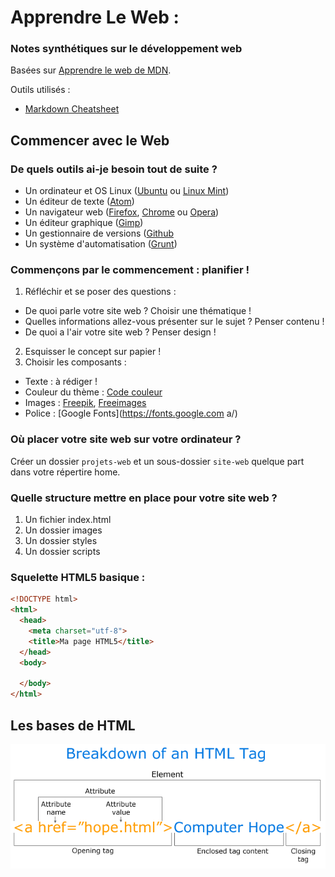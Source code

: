 # Apprendre Le Web  : 

### Notes synthétiques sur le développement web

Basées sur [Apprendre le web de MDN](https://developer.mozilla.org/fr/Apprendre).


Outils utilisés :
* [Markdown Cheatsheet](https://github.com/adam-p/markdown-here/wiki/Markdown-Cheatsheet)


## Commencer avec le Web

### De quels outils ai-je besoin tout de suite ?

* Un ordinateur et OS Linux ([Ubuntu](https://www.ubuntu-fr.org/) ou [Linux Mint](https://www.linuxmint.com/))
* Un éditeur de texte ([Atom](https://atom.io/))
* Un navigateur web ([Firefox](https://www.mozilla.org/fr/firefox/new/), [Chrome](https://www.google.com/chrome/browser/desktop/index.html) ou [Opera](http://www.opera.com/fr))
* Un éditeur graphique ([Gimp](http://www.gimp.org/))
* Un gestionnaire de versions ([Github](https://github.com/)
* Un système d'automatisation ([Grunt](http://gruntjs.com/))

### Commençons par le commencement : planifier !

1. Réfléchir et se poser des questions :
  * De quoi parle votre site web ? Choisir une thématique !
  * Quelles informations allez-vous présenter sur le sujet ? Penser contenu !
  * De quoi a l'air votre site web ? Penser design !

2. Esquisser le concept sur papier !
3. Choisir les composants :
  * Texte : à rédiger !
  * Couleur du thème : [Code couleur](http://www.code-couleur.com/index.html)
  * Images : [Freepik](http://www.freepik.com/), [Freeimages](http://fr.freeimages.com/)
  * Police : [Google Fonts](https://fonts.google.com  a/)

### Où placer votre site web sur votre ordinateur ?

Créer un dossier `projets-web` et un sous-dossier `site-web` quelque part dans votre répertire home.

### Quelle structure mettre en place pour votre site web ?

1. Un fichier index.html
2. Un dossier images
3. Un dossier styles
4. Un dossier scripts

### Squelette HTML5 basique :

```html
<!DOCTYPE html>
<html>
  <head>
    <meta charset="utf-8">
    <title>Ma page HTML5</title>
  </head>
  <body>
    
  </body>
</html>
```

##  Les bases de HTML

<img align="center"  alt=" Anatomie d'un élément HTML" src="https://github.com/CompuTux/ApprendreLeWeb/blob/master/images/html-tag.gif"/>



